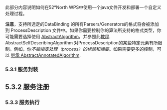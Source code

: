 此部分内容说明如何在52°North WPS中使用一个java文件开发和部署一个自定义处理过程。

**注意**，支持所选定的DataBinding 的所有Parsers/Generators的格式将会被添加到 ProcessDescription 文件中。如果你需要控制你的算法所支持的格式类型，你可能需要选择使用 [AbstractAlgorithm](https://wiki.52north.org/Geoprocessing/ExtendAbstractAlgorithm)，并参照此[教程](https://wiki.52north.org/Geoprocessing/ExtendAbstractAlgorithm). AbstractSelfDescribingAlgorithm 对ProcessDescription的某些特定元素有所限制。例如，你*不能指定处理（process）的标题和摘要*。如果需要更多的控制，可以 [继承 AbstractAnnotatedAlgorithm](https://wiki.52north.org/Geoprocessing/ExtendAbstractAnnotatedAlgorithm).

### 5.3.1 服务封装

## 5.3.2 服务注册

### 5.3.3 服务执行